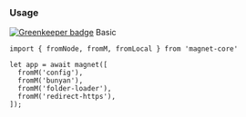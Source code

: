 ### Usage

[![Greenkeeper badge](https://badges.greenkeeper.io/Magnetjs/magnet-redirect-https.svg)](https://greenkeeper.io/)
Basic
```
import { fromNode, fromM, fromLocal } from 'magnet-core'

let app = await magnet([
  fromM('config'),
  fromM('bunyan'),
  fromM('folder-loader'),
  fromM('redirect-https'),
]);
```
